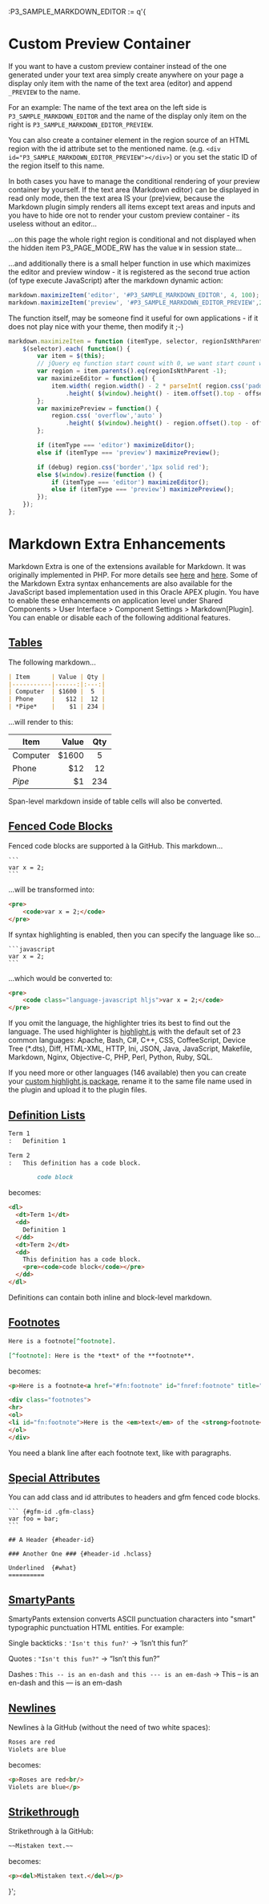 :P3_SAMPLE_MARKDOWN_EDITOR := q'{
# Custom Preview Container

If you want to have a custom preview container instead of the one generated under your text area simply create anywhere on your page a display only item with the name of the text area (editor) and append `_PREVIEW` to the name.

For an example: The name of the text area on the left side is `P3_SAMPLE_MARKDOWN_EDITOR` and the name of the display only item on the right is `P3_SAMPLE_MARKDOWN_EDITOR_PREVIEW`.

You can also create a container element in the region source of an HTML region with the id attribute set to the mentioned name. (e.g. `<div id="P3_SAMPLE_MARKDOWN_EDITOR_PREVIEW"></div>`) or you set the static ID of the region itself to this name.

In both cases you have to manage the conditional rendering of your preview container by yourself. If the text area (Markdown editor) can be displayed in read only mode, then the text area IS your (pre)view, because the Markdown plugin simply renders all items except text areas and inputs and you have to hide ore not to render your custom preview container - its useless without an editor...

...on this page the whole right region is conditional and not displayed when the hidden item P3_PAGE_MODE_RW has the value `W` in session state...

...and additionally there is a small helper function in use which maximizes the editor and preview window - it is registered as the second true action (of type execute JavaScript) after the markdown dynamic action:

```javascript
markdown.maximizeItem('editor', '#P3_SAMPLE_MARKDOWN_EDITOR', 4, 100);
markdown.maximizeItem('preview', '#P3_SAMPLE_MARKDOWN_EDITOR_PREVIEW',2 , 78);
```

The function itself, may be someone find it useful for own applications - if it does not play nice with your theme, then modify it ;-)

```javascript
markdown.maximizeItem = function (itemType, selector, regionIsNthParent, offsetBottom, debug) {
    $(selector).each( function() {
        var item = $(this);
        // jQuery eq function start count with 0, we want start count with 1
        var region = item.parents().eq(regionIsNthParent -1);
        var maximizeEditor = function() {
            item.width( region.width() - 2 * parseInt( region.css('padding') ))
                .height( $(window).height() - item.offset().top - offsetBottom );
        };
        var maximizePreview = function() {
            region.css( 'overflow','auto' )
                .height( $(window).height() - region.offset().top - offsetBottom );
        };

        if (itemType === 'editor') maximizeEditor();
        else if (itemType === 'preview') maximizePreview();

        if (debug) region.css('border','1px solid red');
        else $(window).resize(function () {
            if (itemType === 'editor') maximizeEditor();
            else if (itemType === 'preview') maximizePreview();
        });
    });
};
```

# Markdown Extra Enhancements

Markdown Extra is one of the extensions available for Markdown. It was originally implemented in PHP. For more details see [here][0] and [here][1]. Some of the Markdown Extra syntax enhancements are also available for the JavaScript based implementation used in this Oracle APEX plugin. You have to enable these enhancements on application level under Shared Components > User Interface > Component Settings > Markdown[Plugin]. You can enable or disable each of the following additional features.


## [Tables][2]

The following markdown...

```markdown
| Item      | Value | Qty |
|-----------|------:|:---:|
| Computer  | $1600 |  5  |  
| Phone     |   $12 |  12 |
| *Pipe*    |    $1 | 234 |
```

...will render to this:

| Item      | Value | Qty |
|-----------|------:|:---:|
| Computer  | $1600 |  5  |
| Phone     | $12   |  12 |
| *Pipe*    | $1    | 234 |

Span-level markdown inside of table cells will also be converted.


## [Fenced Code Blocks][3]
   
Fenced code blocks are supported à la GitHub. This markdown...

    ```
    var x = 2;
    ```

...will be transformed into:

```html
<pre>
    <code>var x = 2;</code>
</pre>
```

If syntax highlighting is enabled, then you can specify the language like so...
 
    ```javascript
    var x = 2;
    ```

...which would be converted to:

```html
<pre>
    <code class="language-javascript hljs">var x = 2;</code>
</pre>
```

If you omit the language, the highlighter tries its best to find out the language. The used highlighter is [highlight.js][4] with the default set of 23 common languages: Apache, Bash, C#, C++, CSS, CoffeeScript, Device Tree (*.dts), Diff, HTML-XML, HTTP, Ini, JSON, Java, JavaScript, Makefile, Markdown, Nginx, Objective-C, PHP, Perl, Python, Ruby, SQL.

If you need more or other languages (146 available) then you can create your [custom highlight.js package][5], rename it to the same file name used in the plugin and upload it to the plugin files.


## [Definition Lists][6]

```markdown
Term 1
:   Definition 1

Term 2
:   This definition has a code block.

        code block
```

becomes:

```html
<dl>
  <dt>Term 1</dt>
  <dd>
    Definition 1
  </dd>
  <dt>Term 2</dt>
  <dd>
    This definition has a code block.
    <pre><code>code block</code></pre>
  </dd>
</dl>
```

Definitions can contain both inline and block-level markdown.


## [Footnotes][7]

```markdown
Here is a footnote[^footnote].

[^footnote]: Here is the *text* of the **footnote**.
```

becomes:

```html
<p>Here is a footnote<a href="#fn:footnote" id="fnref:footnote" title="See footnote" class="footnote">1</a>.</p>

<div class="footnotes">
<hr>
<ol>
<li id="fn:footnote">Here is the <em>text</em> of the <strong>footnote</strong>. <a href="#fnref:footnote" title="Return to article" class="reversefootnote">↩</a></li>
</ol>
</div>
```

You need a blank line after each footnote text, like with paragraphs.


## [Special Attributes][8]

You can add class and id attributes to headers and gfm fenced code blocks.


    ``` {#gfm-id .gfm-class}
    var foo = bar;
    ```

    ## A Header {#header-id}

    ### Another One ### {#header-id .hclass}

    Underlined  {#what}
    ==========


## [SmartyPants][9]

SmartyPants extension converts ASCII punctuation characters into "smart" typographic punctuation HTML entities. For example:

Single backticks
:   `'Isn't this fun?'` → &#8216;Isn&#8217;t this fun?&#8217;

Quotes
:   `"Isn't this fun?"` → &#8220;Isn&#8217;t this fun?&#8221;

Dashes
:   `This -- is an en-dash and this --- is an em-dash` → This &#8211; is an en-dash and this &#8212; is an em-dash


## [Newlines][10]

Newlines &agrave; la GitHub (without the need of two white spaces):

```md
Roses are red
Violets are blue
```

becomes:

```html
<p>Roses are red<br/>
Violets are blue</p>
```


## [Strikethrough][11]

Strikethrough &agrave; la GitHub:

```md
~~Mistaken text.~~
```

becomes:

```html
<p><del>Mistaken text.</del></p>
```

 [0]: https://en.wikipedia.org/wiki/Markdown_Extra
 [1]: https://en.wikipedia.org/wiki/Markdown#Extensions
 [2]: http://michelf.ca/projects/php-markdown/extra/#table
 [3]: http://github.github.com/github-flavored-markdown/
 [4]: https://highlightjs.org/
 [5]: https://highlightjs.org/download/
 [6]: http://michelf.ca/projects/php-markdown/extra/#def-list
 [7]: https://github.com/fletcher/MultiMarkdown/blob/master/Documentation/MultiMarkdown%20User%27s%20Guide.md#footnotes
 [8]: http://michelf.ca/projects/php-markdown/extra/#spe-attr
 [9]: http://daringfireball.net/projects/smartypants/
[10]: https://help.github.com/articles/github-flavored-markdown#newlines
[11]: https://help.github.com/articles/github-flavored-markdown#strikethrough
}';